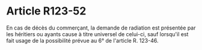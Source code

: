 # Article R123-52

En cas de décès du commerçant, la demande de radiation est présentée par les héritiers ou ayants cause à titre universel de celui-ci, sauf lorsqu'il est fait usage de la possibilité prévue au 6° de l'article R. 123-46.